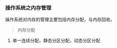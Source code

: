 ### 操作系统之内存管理
  操作系统对内存的管理主要包括内存分配，与内存回收。
>  内存分配
1. 单一连续分配，静态分区分配，动态分区分配

<!--stackedit_data:
eyJoaXN0b3J5IjpbLTE1NjE3NzY5NTZdfQ==
-->